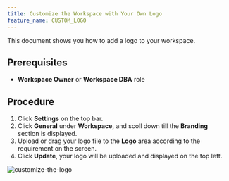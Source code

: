 ```yaml
---
title: Customize the Workspace with Your Own Logo
feature_name: CUSTOM_LOGO
---
```


This document shows you how to add a logo to your workspace.

## Prerequisites

- **Workspace Owner** or **Workspace DBA** role

## Procedure

1. Click **Settings** on the top bar.
2. Click **General** under **Workspace**, and scoll down till the **Branding** section is displayed.
3. Upload or drag your logo file to the **Logo** area according to the requirement on the screen.
4. Click **Update**, your logo will be uploaded and displayed on the top left.

![customize-the-logo](/content/docs/administration/customize-logo/bb-customize-logo.webp)
